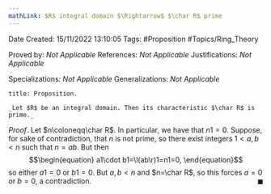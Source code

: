 ```yaml
---
mathLink: $R$ integral domain $\Rightarrow$ $\char R$ prime
---
```


<div class="topSpace"></div>

Date Created: 15/11/2022 13:10:05
Tags: #Proposition #Topics/Ring_Theory

Proved by: _Not Applicable_
References: _Not Applicable_
Justifications: _Not Applicable_

Specializations: _Not Applicable_
Generalizations: _Not Applicable_

``` ad-Proposition
title: Proposition.

_Let $R$ be an integral domain. Then its characteristic $\char R$ is prime._

```

_Proof_. Let $n\coloneqq\char R$. In particular, we have that $n1=0$. Suppose, for sake of contradiction, that $n$ is not prime, so there exist integers $1<a,b<n$ such that $n=ab$. But then
$$\begin{equation}
    a1\cdot b1=\l(ab\r)1=n1=0,
\end{equation}$$
so either $a1=0$ or $b1=0$. But $a,b<n$ and $n=\char R$, so this forces $a=0$ or $b=0$, a contradiction.<span style="float:right;">$\blacksquare$</span>
